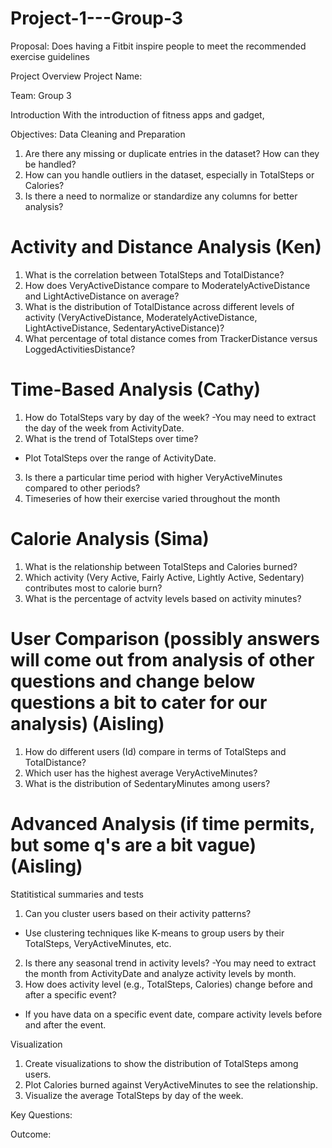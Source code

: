 # Project-1---Group-3

Proposal: Does having a Fitbit inspire people to meet the recommended exercise guidelines

Project Overview
Project Name: 

Team: Group 3

Introduction
With the introduction of fitness apps and gadget, 


Objectives:
Data Cleaning and Preparation
1. Are there any missing or duplicate entries in the dataset? How can they be handled?
2. How can you handle outliers in the dataset, especially in TotalSteps or Calories?
3. Is there a need to normalize or standardize any columns for better analysis?

# Activity and Distance Analysis (Ken)
1. What is the correlation between TotalSteps and TotalDistance?
2. How does VeryActiveDistance compare to ModeratelyActiveDistance and LightActiveDistance on average?
3. What is the distribution of TotalDistance across different levels of activity (VeryActiveDistance, ModeratelyActiveDistance, LightActiveDistance, SedentaryActiveDistance)?
4. What percentage of total distance comes from TrackerDistance versus LoggedActivitiesDistance?


# Time-Based Analysis (Cathy)
1. How do TotalSteps vary by day of the week?
   -You may need to extract the day of the week from ActivityDate.
2. What is the trend of TotalSteps over time?
  - Plot TotalSteps over the range of ActivityDate.
3. Is there a particular time period with higher VeryActiveMinutes compared to other periods?
4. Timeseries of how their exercise varied throughout the month


# Calorie Analysis (Sima)
1. What is the relationship between TotalSteps and Calories burned?
2. Which activity (Very Active, Fairly Active, Lightly Active, Sedentary) contributes most to calorie burn?
3. What is the percentage of actvity levels based on activity minutes?


# User Comparison (possibly answers will come out from analysis of other questions and change below questions a bit to cater for our analysis) (Aisling)
1. How do different users (Id) compare in terms of TotalSteps and TotalDistance?
2. Which user has the highest average VeryActiveMinutes?
3. What is the distribution of SedentaryMinutes among users?

# Advanced Analysis (if time permits, but some q's are a bit vague) (Aisling)
Statitistical summaries and tests
1. Can you cluster users based on their activity patterns?
  - Use clustering techniques like K-means to group users by their TotalSteps, VeryActiveMinutes, etc.
2. Is there any seasonal trend in activity levels?
  -You may need to extract the month from ActivityDate and analyze activity levels by month.
3. How does activity level (e.g., TotalSteps, Calories) change before and after a specific event?
  - If you have data on a specific event date, compare activity levels before and after the event.


Visualization
1. Create visualizations to show the distribution of TotalSteps among users.
2. Plot Calories burned against VeryActiveMinutes to see the relationship.
3. Visualize the average TotalSteps by day of the week.


Key Questions:


Outcome:

